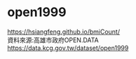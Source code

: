 # open1999  
https://hsiangfeng.github.io/bmiCount/  
資料來源:高雄市政府OPEN.DATA  
https://data.kcg.gov.tw/dataset/open1999  
